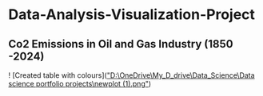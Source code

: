 # Data-Analysis-Visualization-Project
## Co2 Emissions in Oil and Gas Industry (1850 -2024)
! [Created table with colours](["D:\OneDrive\My_D_drive\Data_Science\Data science portfolio projects\newplot (1).png"](https://github.com/oluwarotimiyinka/data-analysis-Visualization-Project/blob/main/newplot%20(1).png))

